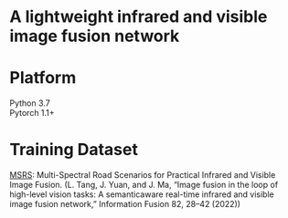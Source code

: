 # A lightweight infrared and visible image fusion network
# Platform
Python 3.7<br>
Pytorch 1.1+
# Training Dataset
[MSRS](https://github.com/Linfeng-Tang/MSRS): Multi-Spectral Road Scenarios for Practical Infrared and Visible Image Fusion. (L. Tang, J. Yuan, and J. Ma, “Image fusion in the loop of high-level vision tasks: A semanticaware real-time infrared and visible image fusion network,” Information Fusion 82, 28–42 (2022))
